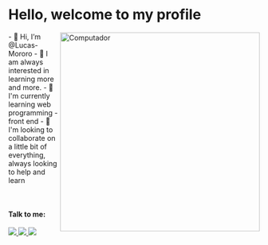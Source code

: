 # Hello, welcome to my profile

<img src="https://wachesehacademy.com/wp-content/uploads/2021/03/R42f39352ae6b3b29fa01a5a3d9f0ef72.jpg" min-width="400px" max-width="400px" width="400px" align="right" alt="Computador">

<p align="left"> 
 - 👋 Hi, I’m @Lucas-Mororo
 - 👀 I am always interested in learning more and more.
 - 🌱 I'm currently learning web programming - front end 
 - 💞️ I'm looking to collaborate on a little bit of everything, always looking to help and learn
</p>
 
<br>

 #### Talk to me:
  <a href = "lucasmmororo@gmail.com" target="_blank">
   <img src="https://img.shields.io/badge/Gmail-D14836?style=for-the-badge&logo=gmail&logoColor=white">
  </a>  
 <a href = "https://wa.me/5588997908018" target="_blank">
  <img src="https://img.shields.io/badge/WhatsApp-25D366?style=for-the-badge&logo=whatsapp&logoColor=white">
 </a>
 <a href = "https://app.rocketseat.com.br/me/lucas-mororo" target="_blank"> 
  <img src="https://img.shields.io/badge/Rocketseat-7159c1?style=for-the-badge&logo=data:image/png;base64,iVBORw0KGgoAAAANSUhEUgAAAAwAAAAOCAYAAAAbvf3sAAAACXBIWXMAAA7DAAAOwwHHb6hkAAAAGXRFWHRTb2Z0d2FyZQB3d3cuaW5rc2NhcGUub3Jnm+48GgAAAN1JREFUKJGN0E8rhGEUBfDzjoksRin5Exs7Kba2lFIWvontLHwHZafkA1gpWx/ARlnY2FDKYkrZoJDGz+advI3emTl1F/c55557n5OMABzgBefDhIvYQ7es3UHiBXT84RPHjZJsYKYibiY5SzJf8ZhIchWMYRXPaGMch/7jtOe2iZ8K8dTXwy0mq/fu4K4kP/CAizKZN6z0f3AOl9jHUuV9Ght1qdzgG0eYqkuvl9Jykm6SrySdJGuD8m7hFY9YrxVWNmwnaZXu98MGghNcY3aoOEmzvH2rKIr3UQZ+Ab689amFPvUoAAAAAElFTkSuQmCC&logoColor=white">
 </a>
 
<br>
<!--
<div>
 ![Snake animation](https://github.com/Lucas-Mororo/Lucas-Mororo/blob/output/github-contribution-grid-snake.svg)
 
</div>
-->
<!---
Lucas-Mororo/Lucas-Mororo is a ✨ special ✨ repository because its `README.md` (this file) appears on your GitHub profile.
You can click the Preview link to take a look at your changes.
--->
